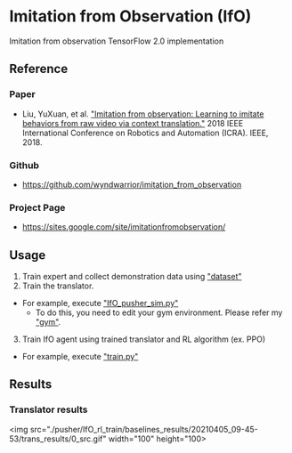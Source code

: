 # Imitation from Observation (IfO)
Imitation from observation TensorFlow 2.0 implementation

## Reference
### Paper
- Liu, YuXuan, et al. ["Imitation from observation: Learning to imitate behaviors from raw video via context translation."](https://arxiv.org/pdf/1707.03374.pdf) 2018 IEEE International Conference on Robotics and Automation (ICRA). IEEE, 2018.
### Github
- https://github.com/wyndwarrior/imitation_from_observation
### Project Page
- https://sites.google.com/site/imitationfromobservation/

## Usage
1. Train expert and collect demonstration data using ["dataset"](../dataset/README.md)
2. Train the translator.
- For example, execute ["IfO_pusher_sim.py"](./pusher/translator/IfO_pusher_sim.py)
    - To do this, you need to edit your gym environment. Please refer my ["gym"](../gym).
3. Train IfO agent using trained translator and RL algorithm (ex. PPO)
- For example, execute ["train.py"](./pusher/IfO_rl_train/train.py)

## Results
### Translator results
<img src="./pusher/IfO_rl_train/baselines_results/20210405_09-45-53/trans_results/0_src.gif" width="100" height="100>